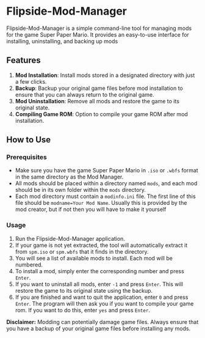 # Flipside-Mod-Manager

Flipside-Mod-Manager is a simple command-line tool for managing mods for the game Super Paper Mario. It provides an easy-to-use interface for installing, uninstalling, and backing up mods

## Features

1. **Mod Installation**: Install mods stored in a designated directory with just a few clicks.
2. **Backup**: Backup your original game files before mod installation to ensure that you can always return to the original game.
3. **Mod Uninstallation**: Remove all mods and restore the game to its original state.
4. **Compiling Game ROM**: Option to compile your game ROM after mod installation.

## How to Use

### Prerequisites

- Make sure you have the game Super Paper Mario in `.iso` or `.wbfs` format in the same directory as the Mod Manager.
- All mods should be placed within a directory named `mods`, and each mod should be in its own folder within the `mods` directory.
- Each mod directory must contain a `modinfo.ini` file. The first line of this file should be `modname=Your Mod Name`. Usually this is provided by the mod creator, but if not then you will have to make it yourself

### Usage

1. Run the Flipside-Mod-Manager application.
2. If your game is not yet extracted, the tool will automatically extract it from `spm.iso` or `spm.wbfs` that it finds in the directory.
3. You will see a list of available mods to install. Each mod will be numbered.
4. To install a mod, simply enter the corresponding number and press `Enter`.
5. If you want to uninstall all mods, enter `-1` and press `Enter`. This will restore the game to its original state using the backup.
6. If you are finished and want to quit the application, enter `0` and press `Enter`. The program will then ask you if you want to compile your game rom. If you want to do this, enter `yes` and press `Enter`.

**Disclaimer:** Modding can potentially damage game files. Always ensure that you have a backup of your original game files before installing any mods.
